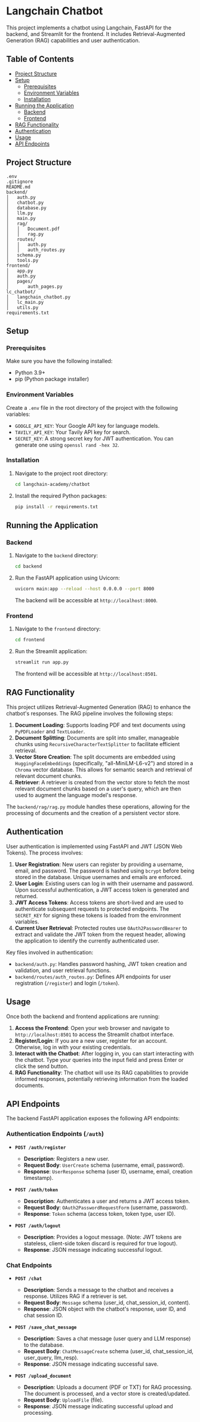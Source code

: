 # Langchain Chatbot

This project implements a chatbot using Langchain, FastAPI for the backend, and Streamlit for the frontend. It includes Retrieval-Augmented Generation (RAG) capabilities and user authentication.

## Table of Contents
- [Project Structure](#project-structure)
- [Setup](#setup)
  - [Prerequisites](#prerequisites)
  - [Environment Variables](#environment-variables)
  - [Installation](#installation)
- [Running the Application](#running-the-application)
  - [Backend](#backend)
  - [Frontend](#frontend)
- [RAG Functionality](#rag-functionality)
- [Authentication](#authentication)
- [Usage](#usage)
- [API Endpoints](#api-endpoints)

## Project Structure

```
.env
.gitignore
README.md
backend/
│   auth.py
│   chatbot.py
│   database.py
│   llm.py
│   main.py
│   rag/
│   │   Document.pdf
│   │   rag.py
│   routes/
│   │   auth.py
│   │   auth_routes.py
│   schema.py
│   tools.py
frontend/
│   app.py
│   auth.py
│   pages/
│       auth_pages.py
lc_chatbot/
│   langchain_chatbot.py
│   lc_main.py
│   utils.py
requirements.txt
```

## Setup

### Prerequisites

Make sure you have the following installed:

*   Python 3.9+
*   pip (Python package installer)

### Environment Variables

Create a `.env` file in the root directory of the project with the following variables:

*   `GOOGLE_API_KEY`: Your Google API key for language models.
*   `TAVILY_API_KEY`: Your Tavily API key for search.
*   `SECRET_KEY`: A strong secret key for JWT authentication. You can generate one using `openssl rand -hex 32`.

### Installation

1.  Navigate to the project root directory:

    ```bash
    cd langchain-academy/chatbot
    ```

2.  Install the required Python packages:

    ```bash
    pip install -r requirements.txt
    ```

## Running the Application

### Backend

1.  Navigate to the `backend` directory:

    ```bash
    cd backend
    ```

2.  Run the FastAPI application using Uvicorn:

    ```bash
    uvicorn main:app --reload --host 0.0.0.0 --port 8000
    ```

    The backend will be accessible at `http://localhost:8000`.

### Frontend

1.  Navigate to the `frontend` directory:

    ```bash
    cd frontend
    ```

2.  Run the Streamlit application:

    ```bash
    streamlit run app.py
    ```

    The frontend will be accessible at `http://localhost:8501`.
## RAG Functionality

This project utilizes Retrieval-Augmented Generation (RAG) to enhance the chatbot's responses. The RAG pipeline involves the following steps:

1.  **Document Loading**: Supports loading PDF and text documents using `PyPDFLoader` and `TextLoader`.
2.  **Document Splitting**: Documents are split into smaller, manageable chunks using `RecursiveCharacterTextSplitter` to facilitate efficient retrieval.
3.  **Vector Store Creation**: The split documents are embedded using `HuggingFaceEmbeddings` (specifically, "all-MiniLM-L6-v2") and stored in a `Chroma` vector database. This allows for semantic search and retrieval of relevant document chunks.
4.  **Retriever**: A retriever is created from the vector store to fetch the most relevant document chunks based on a user's query, which are then used to augment the language model's response.

The `backend/rag/rag.py` module handles these operations, allowing for the processing of documents and the creation of a persistent vector store.
## Authentication

User authentication is implemented using FastAPI and JWT (JSON Web Tokens). The process involves:

1.  **User Registration**: New users can register by providing a username, email, and password. The password is hashed using `bcrypt` before being stored in the database. Unique usernames and emails are enforced.
2.  **User Login**: Existing users can log in with their username and password. Upon successful authentication, a JWT access token is generated and returned.
3.  **JWT Access Tokens**: Access tokens are short-lived and are used to authenticate subsequent requests to protected endpoints. The `SECRET_KEY` for signing these tokens is loaded from the environment variables.
4.  **Current User Retrieval**: Protected routes use `OAuth2PasswordBearer` to extract and validate the JWT token from the request header, allowing the application to identify the currently authenticated user.

Key files involved in authentication:

*   `backend/auth.py`: Handles password hashing, JWT token creation and validation, and user retrieval functions.
*   `backend/routes/auth_routes.py`: Defines API endpoints for user registration (`/register`) and login (`/token`).
## Usage

Once both the backend and frontend applications are running:

1.  **Access the Frontend**: Open your web browser and navigate to `http://localhost:8501` to access the Streamlit chatbot interface.
2.  **Register/Login**: If you are a new user, register for an account. Otherwise, log in with your existing credentials.
3.  **Interact with the Chatbot**: After logging in, you can start interacting with the chatbot. Type your queries into the input field and press Enter or click the send button.
4.  **RAG Functionality**: The chatbot will use its RAG capabilities to provide informed responses, potentially retrieving information from the loaded documents.
## API Endpoints

The backend FastAPI application exposes the following API endpoints:

### Authentication Endpoints (`/auth`)

*   **`POST /auth/register`**
    *   **Description**: Registers a new user.
    *   **Request Body**: `UserCreate` schema (username, email, password).
    *   **Response**: `UserResponse` schema (user ID, username, email, creation timestamp).

*   **`POST /auth/token`**
    *   **Description**: Authenticates a user and returns a JWT access token.
    *   **Request Body**: `OAuth2PasswordRequestForm` (username, password).
    *   **Response**: `Token` schema (access token, token type, user ID).

*   **`POST /auth/logout`**
    *   **Description**: Provides a logout message. (Note: JWT tokens are stateless, client-side token discard is required for true logout).
    *   **Response**: JSON message indicating successful logout.

### Chat Endpoints

*   **`POST /chat`**
    *   **Description**: Sends a message to the chatbot and receives a response. Utilizes RAG if a retriever is set.
    *   **Request Body**: `Message` schema (user_id, chat_session_id, content).
    *   **Response**: JSON object with the chatbot's response, user ID, and chat session ID.

*   **`POST /save_chat_message`**
    *   **Description**: Saves a chat message (user query and LLM response) to the database.
    *   **Request Body**: `ChatMessageCreate` schema (user_id, chat_session_id, user_query, llm_resp).
    *   **Response**: JSON message indicating successful save.

*   **`POST /upload_document`**
    *   **Description**: Uploads a document (PDF or TXT) for RAG processing. The document is processed, and a vector store is created/updated.
    *   **Request Body**: `UploadFile` (file).
    *   **Response**: JSON message indicating successful upload and processing.